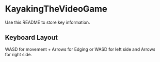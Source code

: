 # KayakingTheVideoGame

Use this README to store key information.

## Keyboard Layout

WASD for movement + Arrows for Edging or WASD for left side and Arrows for right side. 

## 

##

##
